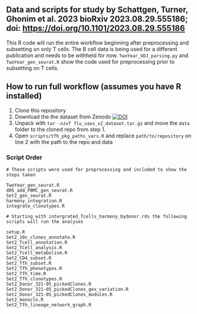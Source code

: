 ## Data and scripts for study by Schattgen, Turner, Ghonim et al. 2023 bioRxiv 2023.08.29.555186; doi: https://doi.org/10.1101/2023.08.29.555186

This R code will run the entire workflow beginning after preprocessing and subsetting on only T cells. The B cell data is being used for a different publication and needs to be withheld for now. `TwoYear_VDJ_parsing.py` and `TwoYear_gen_seurat.R` show the code used for preprocessing prior to subsetting on T cells. 

## How to run full workflow (assumes you have R installed)
1. Clone this repository
2. Download the the dataset from Zenodo [![DOI](https://zenodo.org/badge/DOI/10.5281/zenodo.8306140.svg)](https://doi.org/10.5281/zenodo.8306140)
3. Unpack with `tar -xzvf flu_vaxx_v2_dataset.tar.gz` and move the `data` folder to the cloned repo from step 1.
4. Open `scripts/tfh_pkg_paths_vars.R` and replace `path/to/repository` on line 2 with the path to the repo and data 

### Script Order

```
# These scripts were used for preprocessing and included to show the steps taken

TwoYear_gen_seurat.R
d05_add_PBMC_gen_seurat.R
Set2_gen_seurat.R
harmony_integration.R
integrate_clonotypes.R

# Starting with intergrated_Tcells_harmony_bydonor.rds the following scripts will run the analyses

setup.R
Set2_10x_clones_annotate.R
Set2_Tcell_annotation.R
Set2_TCell_analysis.R
Set2_Tcell_metabolism.R
Set2_CD4_subset.R
Set2_Tfh_subset.R
Set2_Tfh_phenotypes.R
Set2_Tfh_time.R
Set2_Tfh_clonotypes.R
Set2_Donor_321-05_pickedClones.R
Set2_Donor_321-05_pickedClones_gex_variation.R
Set2_Donor_321-05_pickedClones_modules.R
Set2_monocle.R
Set2_Tfh_lineage_network_graph.R
```